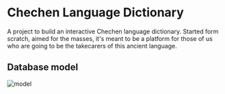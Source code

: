 # Chechen Language Dictionary

A project to build an interactive Chechen language dictionary. Started form scratch, aimed for the masses, it's meant to be a platform for those of us who are going to be the takecarers of this ancient language.

## Database model
![model](![model](https://github.com/movsar/chldr/blob/main/etc/mysql-database-backup/model.svg))
